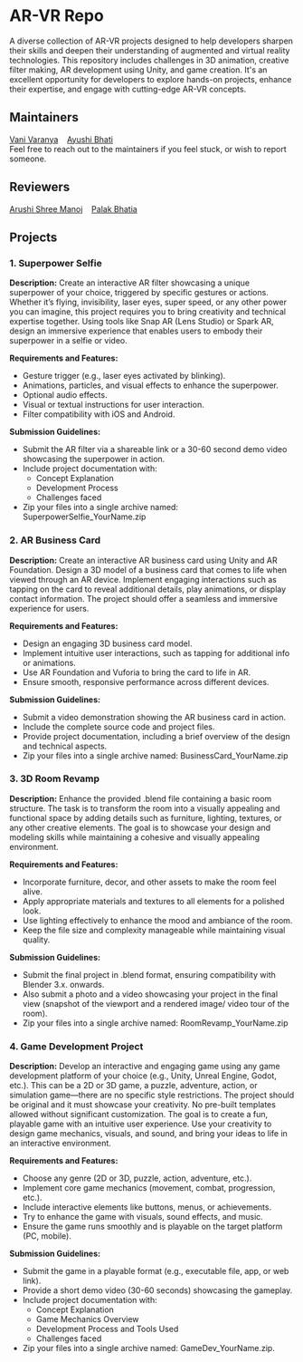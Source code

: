 # AR-VR Repo

A diverse collection of AR-VR projects designed to help developers sharpen their skills and deepen their understanding of augmented and virtual reality technologies. This repository includes challenges in 3D animation, creative filter making, AR development using Unity, and game creation. It's an excellent opportunity for developers to explore hands-on projects, enhance their expertise, and engage with cutting-edge AR-VR concepts.

## Maintainers
[Vani Varanya](https://github.com/vanivaranya) &nbsp;&nbsp; [Ayushi Bhati](https://github.com/ayushibhati) <br> 
Feel free to reach out to the maintainers if you feel stuck, or wish to report someone.

## Reviewers
[Arushi Shree Manoj](https://github.com/twitchyarushi) &nbsp;&nbsp; [Palak Bhatia](https://github.com/palaksss)

## Projects

### 1. Superpower Selfie
**Description:**
Create an interactive AR filter showcasing a unique superpower of your choice, triggered by specific gestures or actions. Whether it’s flying, invisibility, laser eyes, super speed, or any other power you can imagine, this project requires you to bring creativity and technical expertise together. Using tools like Snap AR (Lens Studio) or Spark AR,  design an immersive experience that enables users to embody their superpower in a selfie or video.

**Requirements and Features:**
- Gesture trigger (e.g., laser eyes activated by blinking).
- Animations, particles, and visual effects to enhance the superpower.
- Optional audio effects.
- Visual or textual instructions for user interaction.
- Filter compatibility with iOS and Android.

**Submission Guidelines:**
- Submit the AR filter via a shareable link or a 30-60 second demo video showcasing the superpower in action.
- Include project documentation with:
  - Concept Explanation
  - Development Process
  - Challenges faced
- Zip your files into a single archive named: SuperpowerSelfie_YourName.zip


### 2. AR Business Card
**Description:**
Create an interactive AR business card using Unity and AR Foundation. Design a 3D model of a business card that comes to life when viewed through an AR device. Implement engaging interactions such as tapping on the card to reveal additional details, play animations, or display contact information. The project should offer a seamless and immersive experience for users.

**Requirements and Features:**
- Design an engaging 3D business card model.
- Implement intuitive user interactions, such as tapping for additional info or animations.
- Use AR Foundation and Vuforia to bring the card to life in AR.
- Ensure smooth, responsive performance across different devices.

**Submission Guidelines:**
- Submit a video demonstration showing the AR business card in action.
- Include the complete source code and project files.
- Provide project documentation, including a brief overview of the design and technical aspects.
- Zip your files into a single archive named: BusinessCard_YourName.zip


### 3. 3D Room Revamp
**Description:**
Enhance the provided .blend file containing a basic room structure. The task is to transform the room into a visually appealing and functional space by adding details such as furniture, lighting, textures, or any other creative elements. The goal is to showcase your design and modeling skills while maintaining a cohesive and visually appealing environment.

**Requirements and Features:**
- Incorporate furniture, decor, and other assets to make the room feel alive.
- Apply appropriate materials and textures to all elements for a polished look.
- Use lighting effectively to enhance the mood and ambiance of the room.
- Keep the file size and complexity manageable while maintaining visual quality.

**Submission Guidelines:**
- Submit the final project in .blend format, ensuring compatibility with Blender 3.x. onwards.
- Also submit a photo and a video showcasing your project in the final view (snapshot of the viewport and a rendered image/ video tour of the room).
- Zip your files into a single archive named: RoomRevamp_YourName.zip


### 4. Game Development Project

**Description:**
Develop an interactive and engaging game using any game development platform of your choice (e.g., Unity, Unreal Engine, Godot, etc.). This can be a 2D or 3D game, a puzzle, adventure, action, or simulation game—there are no specific style restrictions. The project should be original and it must showcase your creativity. No pre-built templates allowed without significant customization. The goal is to create a fun, playable game with an intuitive user experience. Use your creativity to design game mechanics, visuals, and sound, and bring your ideas to life in an interactive environment.

**Requirements and Features:**
- Choose any genre (2D or 3D, puzzle, action, adventure, etc.).
- Implement core game mechanics (movement, combat, progression, etc.).
- Include interactive elements like buttons, menus, or achievements.
- Try to enhance the game with visuals, sound effects, and music.
- Ensure the game runs smoothly and is playable on the target platform (PC, mobile).

**Submission Guidelines:**
- Submit the game in a playable format (e.g., executable file, app, or web link).
- Provide a short demo video (30-60 seconds) showcasing the gameplay.
- Include project documentation with:
  - Concept Explanation
  - Game Mechanics Overview
  - Development Process and Tools Used
  - Challenges faced
- Zip your files into a single archive named: GameDev_YourName.zip.


